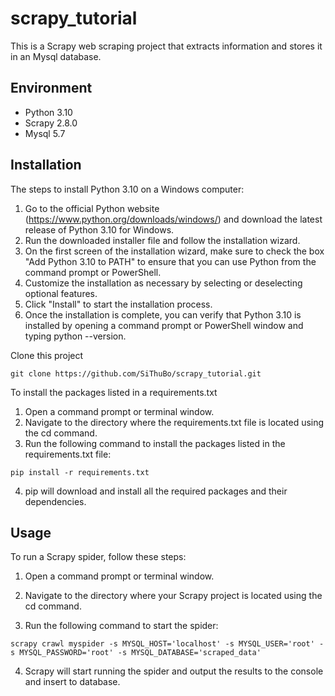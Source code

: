 # scrapy_tutorial
This is a Scrapy web scraping project that extracts information and stores it in an Mysql database.

## Environment
- Python 3.10
- Scrapy 2.8.0
- Mysql 5.7

## Installation
The steps to install Python 3.10 on a Windows computer:

1. Go to the official Python website (https://www.python.org/downloads/windows/) and download the latest release of Python 3.10 for Windows.
2. Run the downloaded installer file and follow the installation wizard.
3. On the first screen of the installation wizard, make sure to check the box "Add Python 3.10 to PATH" to ensure that you can use Python from the command prompt or PowerShell.
4. Customize the installation as necessary by selecting or deselecting optional features.
5. Click "Install" to start the installation process.
6. Once the installation is complete, you can verify that Python 3.10 is installed by opening a command prompt or PowerShell window and typing python --version.


Clone this project
```
git clone https://github.com/SiThuBo/scrapy_tutorial.git
```

To install the packages listed in a requirements.txt

1. Open a command prompt or terminal window.
2. Navigate to the directory where the requirements.txt file is located using the cd command.
3. Run the following command to install the packages listed in the requirements.txt file:
```
pip install -r requirements.txt
```
4. pip will download and install all the required packages and their dependencies.

## Usage

To run a Scrapy spider, follow these steps:

1. Open a command prompt or terminal window.

2. Navigate to the directory where your Scrapy project is located using the cd command.

3. Run the following command to start the spider:
```
scrapy crawl myspider -s MYSQL_HOST='localhost' -s MYSQL_USER='root' -s MYSQL_PASSWORD='root' -s MYSQL_DATABASE='scraped_data'
```
4. Scrapy will start running the spider and output the results to the console and insert to database.

